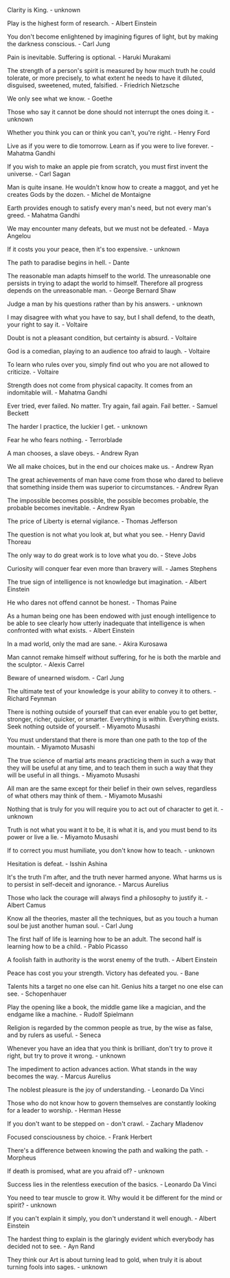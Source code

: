 Clarity is King.
\- unknown

Play is the highest form of research.
\- Albert Einstein

You don't become enlightened by imagining figures of light, but by making the darkness conscious.
\- Carl Jung

Pain is inevitable. Suffering is optional.
\- Haruki Murakami

The strength of a person's spirit is measured by how much truth he could tolerate, or more precisely, to what extent he needs to have it diluted, disguised, sweetened, muted, falsified.
\- Friedrich Nietzsche

We only see what we know.
\- Goethe

Those who say it cannot be done should not interrupt the ones doing it.
\- unknown

Whether you think you can or think you can't, you're right.
\- Henry Ford

Live as if you were to die tomorrow. Learn as if you were to live forever.
\- Mahatma Gandhi

If you wish to make an apple pie from scratch, you must first invent the universe.
\- Carl Sagan

Man is quite insane. He wouldn't know how to create a maggot, and yet he creates Gods by the dozen.
\- Michel de Montaigne

Earth provides enough to satisfy every man's need, but not every man's greed.
\- Mahatma Gandhi

We may encounter many defeats, but we must not be defeated.
\- Maya Angelou

If it costs you your peace, then it's too expensive.
\- unknown

The path to paradise begins in hell.
\- Dante

The reasonable man adapts himself to the world. The unreasonable one persists in trying to adapt the world to himself. Therefore all progress depends on the unreasonable man.
\- George Bernard Shaw

Judge a man by his questions rather than by his answers.
\- unknown

I may disagree with what you have to say, but I shall defend, to the death, your right to say it.
\- Voltaire

Doubt is not a pleasant condition, but certainty is absurd.
\- Voltaire

God is a comedian, playing to an audience too afraid to laugh.
\- Voltaire

To learn who rules over you, simply find out who you are not allowed to criticize.
\- Voltaire

Strength does not come from physical capacity. It comes from an indomitable will.
\- Mahatma Gandhi

Ever tried, ever failed. No matter. Try again, fail again. Fail better.
\- Samuel Beckett

The harder I practice, the luckier I get.
\- unknown

Fear he who fears nothing.
\- Terrorblade

A man chooses, a slave obeys.
\- Andrew Ryan

We all make choices, but in the end our choices make us.
\- Andrew Ryan

The great achievements of man have come from those who dared to believe that something inside them was superior to circumstances.
\- Andrew Ryan

The impossible becomes possible, the possible becomes probable, the probable becomes inevitable.
\- Andrew Ryan

The price of Liberty is eternal vigilance.
\- Thomas Jefferson

The question is not what you look at, but what you see.
\- Henry David Thoreau

The only way to do great work is to love what you do.
\- Steve Jobs

Curiosity will conquer fear even more than bravery will.
\- James Stephens

The true sign of intelligence is not knowledge but imagination.
\- Albert Einstein

He who dares not offend cannot be honest.
\- Thomas Paine

As a human being one has been endowed with just enough intelligence to be able to see clearly how utterly inadequate that intelligence is when confronted with what exists.
\- Albert Einstein

In a mad world, only the mad are sane.
\- Akira Kurosawa

Man cannot remake himself without suffering, for he is both the marble and the sculptor.
\- Alexis Carrel

Beware of unearned wisdom.
\- Carl Jung

The ultimate test of your knowledge is your ability to convey it to others.
\- Richard Feynman

There is nothing outside of yourself that can ever enable you to get better, stronger, richer, quicker, or smarter. Everything is within. Everything exists. Seek nothing outside of yourself.
\- Miyamoto Musashi

You must understand that there is more than one path to the top of the mountain.
\- Miyamoto Musashi

The true science of martial arts means practicing them in such a way that they will be useful at any time, and to teach them in such a way that they will be useful in all things.
\- Miyamoto Musashi

All man are the same except for their belief in their own selves, regardless of what others may think of them.
\- Miyamoto Musashi

Nothing that is truly for you will require you to act out of character to get it.
\- unknown

Truth is not what you want it to be, it is what it is, and you must bend to its power or live a lie.
\- Miyamoto Musashi

If to correct you must humiliate, you don't know how to teach.
\- unknown

Hesitation is defeat.
\- Isshin Ashina

It's the truth I'm after, and the truth never harmed anyone. What harms us is to persist in self-deceit and ignorance.
\- Marcus Aurelius

Those who lack the courage will always find a philosophy to justify it.
\- Albert Camus

Know all the theories, master all the techniques, but as you touch a human soul be just another human soul.
\- Carl Jung

The first half of life is learning how to be an adult. The second half is learning how to be a child.
\- Pablo Picasso

A foolish faith in authority is the worst enemy of the truth.
\- Albert Einstein

Peace has cost you your strength. Victory has defeated you.
\- Bane

Talents hits a target no one else can hit. Genius hits a target no one else can see.
\- Schopenhauer

Play the opening like a book, the middle game like a magician, and the endgame like a machine.
\- Rudolf Spielmann

Religion is regarded by the common people as true, by the wise as false, and by rulers as useful.
\- Seneca

Whenever you have an idea that you think is brilliant, don't try to prove it right, but try to prove it wrong.
\- unknown

The impediment to action advances action. What stands in the way becomes the way.
\- Marcus Aurelius

The noblest pleasure is the joy of understanding.
\- Leonardo Da Vinci

Those who do not know how to govern themselves are constantly looking for a leader to worship.
\- Herman Hesse

If you don't want to be stepped on - don't crawl.
\- Zachary Mladenov

Focused consciousness by choice.
\- Frank Herbert

There's a difference between knowing the path and walking the path.
\- Morpheus

If death is promised, what are you afraid of?
\- unknown

Success lies in the relentless execution of the basics.
\- Leonardo Da Vinci

You need to tear muscle to grow it. Why would it be different for the mind or spirit?
\- unknown

If you can't explain it simply, you don't understand it well enough.
\- Albert Einstein

The hardest thing to explain is the glaringly evident which everybody has decided not to see.
\- Ayn Rand

They think our Art is about turning lead to gold, when truly it is about turning fools into sages.
\- unknown
